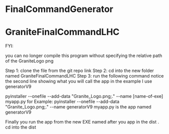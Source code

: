 # FinalCommandGenerator
# GraniteFinalCommandLHC
FYI:

you can no longer compile this program without specifying the relative path of the GraniteLogo
png

Step 1: clone the file from the git repo link
Step 2: cd into the new folder named GraniteFinalCommandLHC
Step 3: run the following command notice the second line showing what you will call the app in the example I use generatorV9

pyinstaller --onefile --add-data "Granite_Logo.png;." --name [name-of-exe] myapp.py
for Example: pyinstaller --onefile --add-data "Granite_Logo.png;." --name generatorV9 myapp.py
is the app named generatorV9

Finally you run the app from the new EXE named after you app in the dist . cd into the dist
